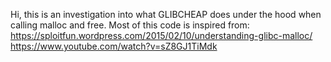Hi, this is an investigation into what GLIBCHEAP does under the hood when calling malloc and free. Most of this code is inspired from:
https://sploitfun.wordpress.com/2015/02/10/understanding-glibc-malloc/ 
https://www.youtube.com/watch?v=sZ8GJ1TiMdk 
